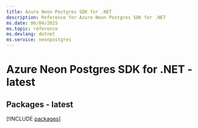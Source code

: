 ```yaml
---
title: Azure Neon Postgres SDK for .NET
description: Reference for Azure Neon Postgres SDK for .NET
ms.date: 06/04/2025
ms.topic: reference
ms.devlang: dotnet
ms.service: neonpostgres
---
```

# Azure Neon Postgres SDK for .NET - latest
## Packages - latest
[!INCLUDE [packages](neon-postgres-index.md)]